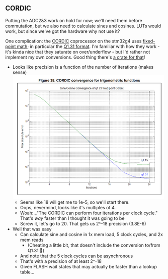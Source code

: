 ## CORDIC

Putting the ADC2&3 work on hold for now; we'll need them before commutation, but we also need to calculate sines and cosines. LUTs would work, but since we've got the hardware why not use it?

One complication: the [CORDIC](https://en.wikipedia.org/wiki/CORDIC) coprocessor on the stm32g4 uses [fixed-point math](https://en.wikipedia.org/wiki/Fixed-point_arithmetic); in particular the [Q1.31 format](https://en.wikipedia.org/wiki/Q_(number_format)). I'm familiar with how they work - it's kinda nice that they saturate on over/underflow - but I'd rather not implement my own conversions. Good thing there's [a crate for that](https://crates.io/crates/fixed)!

- Looks like precision is a function of the number of iterations (makes sense)
  ![](images/2021-08-02-17-04-01.png)
  - Seems like 18 will get me to 1e-5, so we'll start there.
  - Oops, nevermind, looks like it's multiples of 4.
  - Woah: _"The CORDIC can perform four iterations per clock cycle." That's _way_ faster than I thought it was going to be
  - Screw it, let's go to 20. That gets us 2^-18 precision (3.8E-6)
- Well that was easy
  - Can calculate sine and cosine in 1x mem load, 5 clock cycles, and 2x mem reads
    - (Cheating a little bit, that doesn't include the conversion to/from Q1.31 :zany_face:)
  - And note that the 5 clock cycles can be asynchronous
  - That's with a precision of at least 2^-18
  - Given FLASH wait states that may actually be faster than a lookup table...
